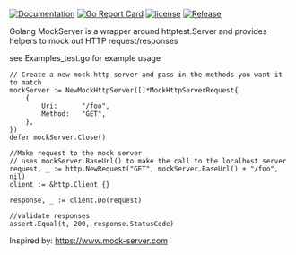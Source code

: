 [![Documentation](https://godoc.org/github.com/yangwenmai/how-to-add-badge-in-github-readme?status.svg)](https://pkg.go.dev/github.com/KevinGlinski/golangmockserver)
[![Go Report Card](https://goreportcard.com/badge/github.com/KevinGlinski/golangmockserver)](https://goreportcard.com/report/github.com/KevinGlinski/golangmockserver)
[![license](https://img.shields.io/github/license/KevinGlinski/golangmockserver.svg?maxAge=2592000)](https://github.com/KevinGlinski/golangmockserver/LICENSE)
[![Release](https://img.shields.io/github/release/KevinGlinski/golangmockserver.svg?label=Release)](https://github.com/KevinGlinski/golangmockserver/releases)

Golang MockServer is a wrapper around httptest.Server and provides helpers to mock out HTTP request/responses

see Examples_test.go for example usage



```
// Create a new mock http server and pass in the methods you want it to match
mockServer := NewMockHttpServer([]*MockHttpServerRequest{
    {
        Uri:      "/foo",
        Method:   "GET",
    },
})
defer mockServer.Close()

//Make request to the mock server
// uses mockServer.BaseUrl() to make the call to the localhost server
request, _ := http.NewRequest("GET", mockServer.BaseUrl() + "/foo", nil)
client := &http.Client {}

response, _ := client.Do(request)

//validate responses
assert.Equal(t, 200, response.StatusCode)
```

Inspired by: https://www.mock-server.com
